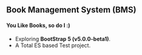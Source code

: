 ## Book Management System (BMS)
#### You Like Books, so do I :)
- Exploring <b>BootStrap 5 (v5.0.0-beta1)</b>.
- A Total ES based Test project.
